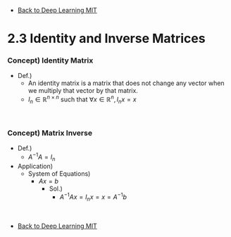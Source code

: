 * [Back to Deep Learning MIT](../../main.md)

# 2.3 Identity and Inverse Matrices

### Concept) Identity Matrix
- Def.)
  - An identity matrix is a matrix that does not change any vector when we multiply that vector by that matrix.
  - $`I_n \in \mathbb{R}^{n \times n} \textrm{ such that } \forall x \in \mathbb{R}^n, I_n x = x`$

<br>

### Concept) Matrix Inverse
- Def.)
  - $`A^{-1} A = I_n`$
- Application)
  - System of Equations)
    - $`Ax= b`$
      - Sol.)
        - $`A^{-1}Ax = I_n x = x = A^{-1}b`$


<br>

* [Back to Deep Learning MIT](../../main.md)